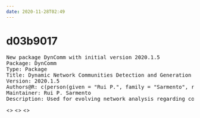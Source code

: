 ```yaml
---
date: 2020-11-28T02:49
---
```


# d03b9017

<pre>
New package DynComm with initial version 2020.1.5
Package: DynComm
Type: Package
Title: Dynamic Network Communities Detection and Generation
Version: 2020.1.5
Authors@R: c(person(given = "Rui P.", family = "Sarmento", role = c("aut", "cre"), email = "email@ruisarmento.com", comment = c(ORCID = "0000-0003-1891-5295")), person(given = "Luís", family = "Lemos", role = c("aut")), person(given = "Mário", family = "Cordeiro", role = c("ctb")), person(given = "Giulio", family = "Rossetti", role = c("ctb")))
Maintainer: Rui P. Sarmento <email@ruisarmento.com>
Description: Used for evolving network analysis regarding community detection. Implements several algorithms that calculate communities for graphs whose nodes and edges change over time. Edges, which can have new nodes, can be added or deleted. Changes in the communities are calculated without recalculating communities for the entire graph. REFERENCE: M. Cordeiro et al. (2016) <DOI:10.1007/s13278-016-0325-1> G. Rossetti et al. (2017) <DOI:10.1007/s10994-016-5582-8> G. Rossetti (2017) <DOI:10.1093/comnet/cnx016> R. Sarmento (2019) <arXiv:1904.12593>.
</pre>


<<R>>
<<time series>>
<<graphs>>